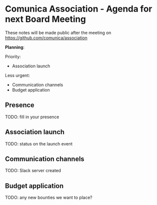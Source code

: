 # Comunica Association - Agenda for next Board Meeting

These notes will be made public after the meeting on https://github.com/comunica/association

**Planning**:

Priority:

- Association launch

Less urgent:

- Communication channels
- Budget application

## Presence

TODO: fill in your presence

## Association launch

TODO: status on the launch event

## Communication channels

TODO: Slack server created

## Budget application

TODO: any new bounties we want to place?
